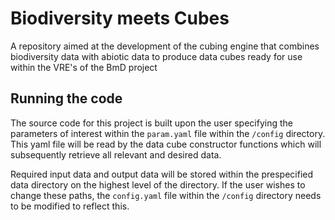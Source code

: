 # Biodiversity meets Cubes
A repository aimed at the development of the cubing engine that combines biodiversity data with abiotic data to produce data cubes ready for use within the VRE's of the BmD project

## Running the code

The source code for this project is built upon the user specifying the parameters of interest within the `param.yaml` file within the `/config` directory. This yaml file will be read by the data cube constructor functions which will subsequently retrieve all relevant and desired data.

Required input data and output data will be stored within the prespecified data directory on the highest level of the directory. If the user wishes to change these paths, the `config.yaml` file within the `/config` directory needs to be modified to reflect this.